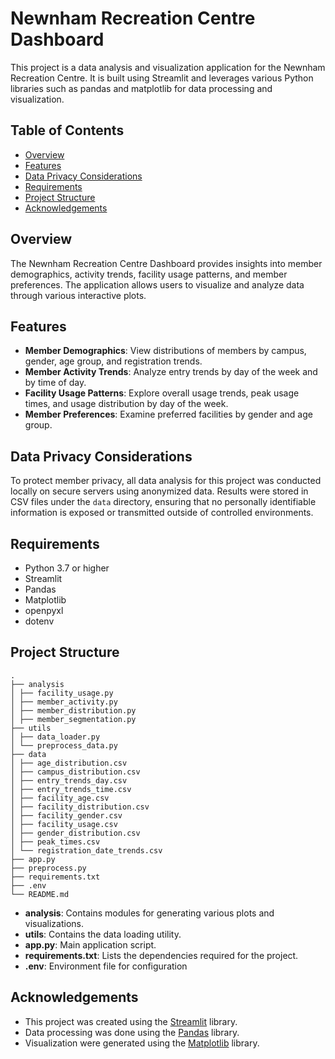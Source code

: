 # Newnham Recreation Centre Dashboard
This project is a data analysis and visualization application for the Newnham Recreation Centre. It is built using Streamlit and leverages various Python libraries such as pandas and matplotlib for data processing and visualization.


## Table of Contents
- [Overview](#overview)
- [Features](#features)
- [Data Privacy Considerations](#data-privacy-considerations)
- [Requirements](#requirements)
- [Project Structure](#project-structure)
- [Acknowledgements](#acknowledgements)


## Overview
The Newnham Recreation Centre Dashboard provides insights into member demographics, activity trends, facility usage patterns, and member preferences. The application allows users to visualize and analyze data through various interactive plots.


## Features
- **Member Demographics**: View distributions of members by campus, gender, age group, and registration trends.
- **Member Activity Trends**: Analyze entry trends by day of the week and by time of day.
- **Facility Usage Patterns**: Explore overall usage trends, peak usage times, and usage distribution by day of the week.
- **Member Preferences**: Examine preferred facilities by gender and age group.


## Data Privacy Considerations
To protect member privacy, all data analysis for this project was conducted locally on secure servers using anonymized data. Results were stored in CSV files under the `data` directory, ensuring that no personally identifiable information is exposed or transmitted outside of controlled environments.


## Requirements
- Python 3.7 or higher
- Streamlit
- Pandas
- Matplotlib
- openpyxl
- dotenv


## Project Structure
```
.
├── analysis
│ ├── facility_usage.py
│ ├── member_activity.py
│ ├── member_distribution.py
│ ├── member_segmentation.py
├── utils
│ ├── data_loader.py
│ └── preprocess_data.py
├── data
│ ├── age_distribution.csv
│ ├── campus_distribution.csv
│ ├── entry_trends_day.csv
│ ├── entry_trends_time.csv
│ ├── facility_age.csv
│ ├── facility_distribution.csv
│ ├── facility_gender.csv
│ ├── facility_usage.csv
│ ├── gender_distribution.csv
│ ├── peak_times.csv
│ └── registration_date_trends.csv
├── app.py
├── preprocess.py
├── requirements.txt
├── .env
└── README.md
```
- **analysis**: Contains modules for generating various plots and visualizations.
- **utils**: Contains the data loading utility.
- **app.py**: Main application script.
- **requirements.txt**: Lists the dependencies required for the project.
- **.env**: Environment file for configuration


## Acknowledgements
- This project was created using the [Streamlit](https://streamlit.io/) library.
- Data processing was done using the [Pandas](https://pandas.pydata.org/) library.
- Visualization were generated using the [Matplotlib](https://matplotlib.org/) library.